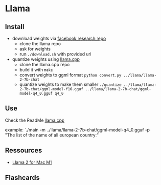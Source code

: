 # Llama

## Install

- download weights via [facebook research repo](https://github.com/facebookresearch/llama#download)
    - clone the llama repo
    - ask for weights
    - run `./download.sh` with provided url
- quantize weights using [llama.cpp](https://github.com/ggerganov/llama.cpp)
    - clone the llama.cpp repo
    - build it with `make`
    - convert weights to ggml format `python convert.py ../llama/llama-2-7b-chat`
    - quantize weights to make them smaller `./quantize ../llama/llama-2-7b-chat/ggml-model-f16.gguf ../llama/llama-2-7b-chat/ggml-model-q4_0.gguf q4_0`

## Use

Check the ReadMe [llama.cpp](https://github.com/ggerganov/llama.cpp/blob/master/examples/main/README.md)

example: `./main -m ../llama/llama-2-7b-chat/ggml-model-q4_0.gguf -p "The list of the name of all european country:"

## Ressources
-  [Llama 2 for Mac M1](https://medium.com/@auslei/llama-2-for-mac-m1-ed67bbd9a0c2)

## Flashcards